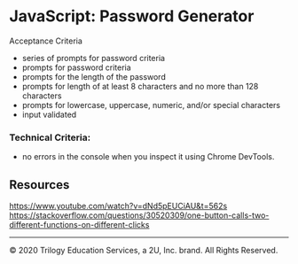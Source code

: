 # JavaScript: Password Generator

Acceptance Criteria


* series of prompts for password criteria
* prompts for password criteria
* prompts for the length of the password
* prompts for length of at least 8 characters and no more than 128 characters
* prompts for lowercase, uppercase, numeric, and/or special characters
* input validated 


### Technical  Criteria: 


* no errors in the console when you inspect it using Chrome DevTools.

## Resources

https://www.youtube.com/watch?v=dNd5pEUCiAU&t=562s
https://stackoverflow.com/questions/30520309/one-button-calls-two-different-functions-on-different-clicks


- - -
© 2020 Trilogy Education Services, a 2U, Inc. brand. All Rights Reserved.
